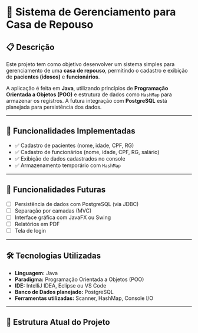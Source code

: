 # 🏡 Sistema de Gerenciamento para Casa de Repouso

## 📋 Descrição

Este projeto tem como objetivo desenvolver um sistema simples para gerenciamento de uma **casa de repouso**, permitindo o cadastro e exibição de **pacientes (idosos)** e **funcionários**.

A aplicação é feita em **Java**, utilizando princípios de **Programação Orientada a Objetos (POO)** e estrutura de dados como `HashMap` para armazenar os registros. A futura integração com **PostgreSQL** está planejada para persistência dos dados.

---

## 🎯 Funcionalidades Implementadas

- ✅ Cadastro de pacientes (nome, idade, CPF, RG)
- ✅ Cadastro de funcionários (nome, idade, CPF, RG, salário)
- ✅ Exibição de dados cadastrados no console
- ✅ Armazenamento temporário com `HashMap`

---

## 🚧 Funcionalidades Futuras

- [ ] Persistência de dados com PostgreSQL (via JDBC)
- [ ] Separação por camadas (MVC)
- [ ] Interface gráfica com JavaFX ou Swing
- [ ] Relatórios em PDF
- [ ] Tela de login

---

## 🛠️ Tecnologias Utilizadas

- **Linguagem:** Java
- **Paradigma:** Programação Orientada a Objetos (POO)
- **IDE:** IntelliJ IDEA, Eclipse ou VS Code
- **Banco de Dados planejado:** PostgreSQL
- **Ferramentas utilizadas:** Scanner, HashMap, Console I/O

---

## 📁 Estrutura Atual do Projeto

